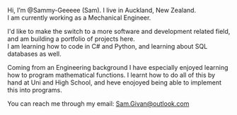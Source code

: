 Hi, I’m @Sammy-Geeeee (Sam). I live in Auckland, New Zealand.  
I am currently working as a Mechanical Engineer.  
  
I'd like to make the switch to a more software and development related field, and am building a portfolio of projects here.  
I am learning how to code in C# and Python, and learning about SQL databases as well.
  
Coming from an Engineering background I have especially enjoyed learning how to program mathematical functions. I learnt how to do all of this by hand at Uni and High School, and heve enojoyed being able to implement this into programs.

You can reach me through my email: Sam.Givan@outlook.com

